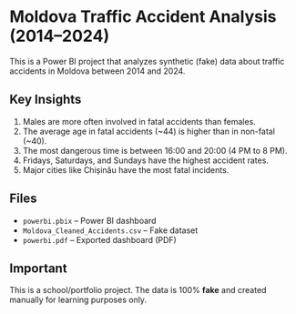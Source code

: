 # Moldova Traffic Accident Analysis (2014–2024)

This is a Power BI project that analyzes synthetic (fake) data about traffic accidents in Moldova between 2014 and 2024.

## Key Insights

1. Males are more often involved in fatal accidents than females.  
2. The average age in fatal accidents (~44) is higher than in non-fatal (~40).  
3. The most dangerous time is between 16:00 and 20:00 (4 PM to 8 PM).  
4. Fridays, Saturdays, and Sundays have the highest accident rates.  
5. Major cities like Chișinău have the most fatal incidents.

## Files

- `powerbi.pbix` – Power BI dashboard  
- `Moldova_Cleaned_Accidents.csv` – Fake dataset  
- `powerbi.pdf` – Exported dashboard (PDF)    

## Important

This is a school/portfolio project. The data is 100% **fake** and created manually for learning purposes only.
